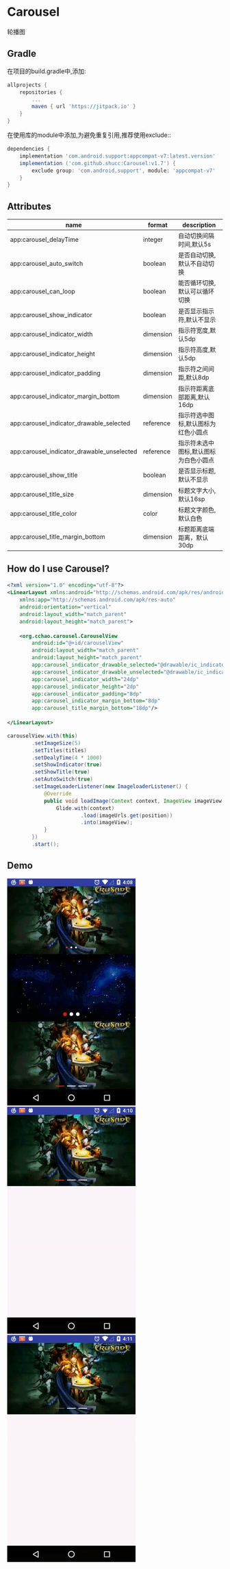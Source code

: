 # Carousel

轮播图

## Gradle

在项目的build.gradle中,添加:
```groovy
allprojects {
    repositories {
        ...
        maven { url 'https://jitpack.io' }
    }
}
```

在使用库的module中添加,为避免重复引用,推荐使用exclude::
```groovy
dependencies {
    implementation 'com.android.support:appcompat-v7:latest.version'
    implementation ('com.github.shucc:Carousel:v1.7') {
        exclude group: 'com.android.support', module: 'appcompat-v7'
    }
}
```

## Attributes

|name|format|description|
|---|---|---|
| app:carousel_delayTime | integer | 自动切换间隔时间,默认5s
| app:carousel_auto_switch | boolean | 是否自动切换,默认不自动切换
| app:carousel_can_loop | boolean | 能否循环切换,默认可以循环切换
| app:carousel_show_indicator | boolean | 是否显示指示符,默认不显示
| app:carousel_indicator_width | dimension | 指示符宽度,默认5dp
| app:carousel_indicator_height | dimension | 指示符高度,默认5dp
| app:carousel_indicator_padding | dimension | 指示符之间间距,默认8dp
| app:carousel_indicator_margin_bottom | dimension | 指示符距离底部距离,默认16dp
| app:carousel_indicator_drawable_selected | reference | 指示符选中图标,默认图标为红色小圆点
| app:carousel_indicator_drawable_unselected | reference | 指示符未选中图标,默认图标为白色小圆点
| app:carousel_show_title | boolean | 是否显示标题,默认不显示
| app:carousel_title_size | dimension | 标题文字大小,默认16sp
| app:carousel_title_color | color | 标题文字颜色,默认白色
| app:carousel_title_margin_bottom | dimension | 标题距离底端距离，默认30dp

## How do I use Carousel?

```xml
<?xml version="1.0" encoding="utf-8"?>
<LinearLayout xmlns:android="http://schemas.android.com/apk/res/android"
    xmlns:app="http://schemas.android.com/apk/res-auto"
    android:orientation="vertical"
    android:layout_width="match_parent"
    android:layout_height="match_parent">

    <org.cchao.carousel.CarouselView
        android:id="@+id/carouselView"
        android:layout_width="match_parent"
        android:layout_height="match_parent"
        app:carousel_indicator_drawable_selected="@drawable/ic_indicator_selected"
        app:carousel_indicator_drawable_unselected="@drawable/ic_indicator_unselected"
        app:carousel_indicator_width="24dp"
        app:carousel_indicator_height="2dp"
        app:carousel_indicator_padding="8dp"
        app:carousel_indicator_margin_bottom="8dp"
        app:carousel_title_margin_bottom="18dp"/>

</LinearLayout>
```

```java
carouselView.with(this)
        .setImageSize(5)
        .setTitles(titles)
        .setDealyTime(4 * 1000)
        .setShowIndicator(true)
        .setShowTitle(true)
        .setAutoSwitch(true)
        .setImageLoaderListener(new ImageloaderListener() {
            @Override
            public void loadImage(Context context, ImageView imageView, int position) {
                Glide.with(context)
                        .load(imageUrls.get(position))
                        .into(imageView);
            }
        })
        .start();
```

## Demo

![](https://raw.githubusercontent.com/shucc/Carousel/master/demo/demo1.gif)
![](https://raw.githubusercontent.com/shucc/Carousel/master/demo/demo2.gif)
![](https://raw.githubusercontent.com/shucc/Carousel/master/demo/demo3.gif)
